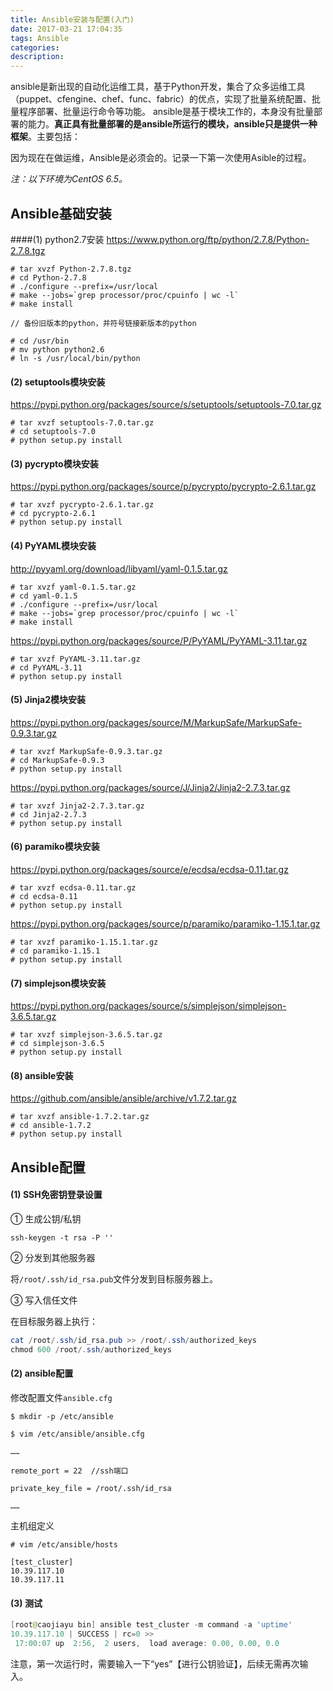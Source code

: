 ```yaml
---
title: Ansible安装与配置(入门)
date: 2017-03-21 17:04:35
tags: Ansible
categories:
description:
---
```


ansible是新出现的自动化运维工具，基于Python开发，集合了众多运维工具（puppet、cfengine、chef、func、fabric）的优点，实现了批量系统配置、批量程序部署、批量运行命令等功能。
ansible是基于模块工作的，本身没有批量部署的能力。**真正具有批量部署的是ansible所运行的模块，ansible只是提供一种框架**。主要包括：

因为现在在做运维，Ansible是必须会的。记录一下第一次使用Asible的过程。

<!--more-->

*注：以下环境为CentOS 6.5。*

## Ansible基础安装

####(1) python2.7安装
https://www.python.org/ftp/python/2.7.8/Python-2.7.8.tgz
```
# tar xvzf Python-2.7.8.tgz
# cd Python-2.7.8
# ./configure --prefix=/usr/local
# make --jobs=`grep processor/proc/cpuinfo | wc -l`
# make install
```


```
// 备份旧版本的python，并符号链接新版本的python

# cd /usr/bin
# mv python python2.6
# ln -s /usr/local/bin/python
```



#### (2) setuptools模块安装
https://pypi.python.org/packages/source/s/setuptools/setuptools-7.0.tar.gz
```
# tar xvzf setuptools-7.0.tar.gz
# cd setuptools-7.0
# python setup.py install
```

#### (3) pycrypto模块安装
https://pypi.python.org/packages/source/p/pycrypto/pycrypto-2.6.1.tar.gz
```
# tar xvzf pycrypto-2.6.1.tar.gz
# cd pycrypto-2.6.1
# python setup.py install
```

#### (4) PyYAML模块安装
http://pyyaml.org/download/libyaml/yaml-0.1.5.tar.gz
```
# tar xvzf yaml-0.1.5.tar.gz
# cd yaml-0.1.5
# ./configure --prefix=/usr/local
# make --jobs=`grep processor/proc/cpuinfo | wc -l`
# make install
```

https://pypi.python.org/packages/source/P/PyYAML/PyYAML-3.11.tar.gz
```
# tar xvzf PyYAML-3.11.tar.gz
# cd PyYAML-3.11
# python setup.py install
```

#### (5) Jinja2模块安装
https://pypi.python.org/packages/source/M/MarkupSafe/MarkupSafe-0.9.3.tar.gz
```
# tar xvzf MarkupSafe-0.9.3.tar.gz
# cd MarkupSafe-0.9.3
# python setup.py install
```

https://pypi.python.org/packages/source/J/Jinja2/Jinja2-2.7.3.tar.gz
```
# tar xvzf Jinja2-2.7.3.tar.gz
# cd Jinja2-2.7.3
# python setup.py install
```

#### (6) paramiko模块安装
https://pypi.python.org/packages/source/e/ecdsa/ecdsa-0.11.tar.gz
```
# tar xvzf ecdsa-0.11.tar.gz
# cd ecdsa-0.11
# python setup.py install
```

https://pypi.python.org/packages/source/p/paramiko/paramiko-1.15.1.tar.gz
```
# tar xvzf paramiko-1.15.1.tar.gz
# cd paramiko-1.15.1
# python setup.py install
```

#### (7) simplejson模块安装
https://pypi.python.org/packages/source/s/simplejson/simplejson-3.6.5.tar.gz
```
# tar xvzf simplejson-3.6.5.tar.gz
# cd simplejson-3.6.5
# python setup.py install
```

#### (8) ansible安装
https://github.com/ansible/ansible/archive/v1.7.2.tar.gz
```
# tar xvzf ansible-1.7.2.tar.gz
# cd ansible-1.7.2
# python setup.py install
```

## Ansible配置

#### (1) SSH免密钥登录设置

① 生成公钥/私钥
```
ssh-keygen -t rsa -P ''
```

② 分发到其他服务器

将`/root/.ssh/id_rsa.pub`文件分发到目标服务器上。

③ 写入信任文件

在目标服务器上执行：
```powershell
cat /root/.ssh/id_rsa.pub >> /root/.ssh/authorized_keys
chmod 600 /root/.ssh/authorized_keys
```

#### (2) ansible配置
修改配置文件`ansible.cfg`
```
$ mkdir -p /etc/ansible

$ vim /etc/ansible/ansible.cfg

……

remote_port = 22  //ssh端口

private_key_file = /root/.ssh/id_rsa

……

```

主机组定义
```
# vim /etc/ansible/hosts

[test_cluster]
10.39.117.10
10.39.117.11
```

#### (3) 测试
```powershell
[root@caojiayu bin] ansible test_cluster -m command -a 'uptime'
10.39.117.10 | SUCCESS | rc=0 >>
 17:00:07 up  2:56,  2 users,  load average: 0.00, 0.00, 0.0
```
注意，第一次运行时，需要输入一下“yes”【进行公钥验证】，后续无需再次输入。

<!--more-->